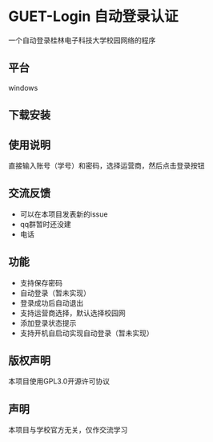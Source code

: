# GUET-Login 自动登录认证
一个自动登录桂林电子科技大学校园网络的程序
## 平台
windows

## 下载安装

## 使用说明

直接输入账号（学号）和密码，选择运营商，然后点击登录按钮
## 交流反馈

* 可以在本项目发表新的issue
* qq群暂时还没建
* 电话

## 功能

* 支持保存密码
* 自动登录（暂未实现）
* 登录成功后自动退出
* 支持运营商选择，默认选择校园网
* 添加登录状态提示
* 支持开机自启动实现自动登录（暂未实现）

## 版权声明

本项目使用GPL3.0开源许可协议

## 声明
本项目与学校官方无关，仅作交流学习
